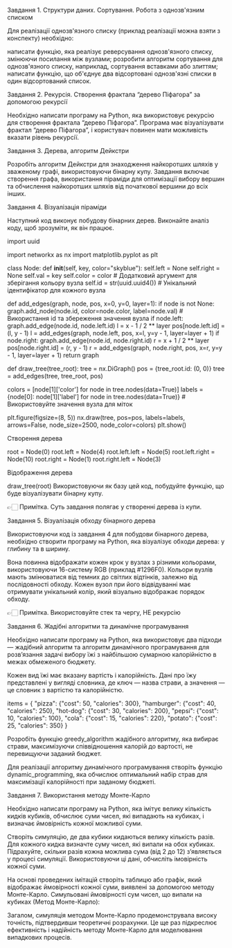 Завдання 1. Структури даних. Сортування. Робота з однозв'язним списком

Для реалізації однозв'язного списку (приклад реалізації можна взяти з конспекту)
необхідно:

написати функцію, яка реалізує реверсування однозв'язного списку, змінюючи
посилання між вузлами; розробити алгоритм сортування для однозв'язного списку,
наприклад, сортування вставками або злиттям; написати функцію, що об'єднує два
відсортовані однозв'язні списки в один відсортований список.

Завдання 2. Рекурсія. Створення фрактала “дерево Піфагора” за допомогою рекурсії

Необхідно написати програму на Python, яка використовує рекурсію для створення
фрактала “дерево Піфагора”. Програма має візуалізувати фрактал “дерево
Піфагора”, і користувач повинен мати можливість вказати рівень рекурсії.

Завдання 3. Дерева, алгоритм Дейкстри

Розробіть алгоритм Дейкстри для знаходження найкоротших шляхів у зваженому
графі, використовуючи бінарну купу. Завдання включає створення графа,
використання піраміди для оптимізації вибору вершин та обчислення найкоротших
шляхів від початкової вершини до всіх інших.

Завдання 4. Візуалізація піраміди

Наступний код виконує побудову бінарних дерев. Виконайте аналіз коду, щоб
зрозуміти, як він працює.

import uuid

import networkx as nx import matplotlib.pyplot as plt

class Node: def **init**(self, key, color="skyblue"): self.left = None
self.right = None self.val = key self.color = color # Додатковий аргумент для
зберігання кольору вузла self.id = str(uuid.uuid4()) # Унікальний ідентифікатор
для кожного вузла

def add_edges(graph, node, pos, x=0, y=0, layer=1): if node is not None:
graph.add_node(node.id, color=node.color, label=node.val) # Використання id та
збереження значення вузла if node.left: graph.add_edge(node.id, node.left.id) l
= x - 1 / 2 ** layer pos[node.left.id] = (l, y - 1) l = add_edges(graph,
node.left, pos, x=l, y=y - 1, layer=layer + 1) if node.right:
graph.add_edge(node.id, node.right.id) r = x + 1 / 2 ** layer pos[node.right.id]
= (r, y - 1) r = add_edges(graph, node.right, pos, x=r, y=y - 1,
layer=layer + 1) return graph

def draw_tree(tree_root): tree = nx.DiGraph() pos = {tree_root.id: (0, 0)} tree
= add_edges(tree, tree_root, pos)

colors = [node[1]['color'] for node in tree.nodes(data=True)] labels = {node[0]:
node[1]['label'] for node in tree.nodes(data=True)} # Використовуйте значення
вузла для міток

plt.figure(figsize=(8, 5)) nx.draw(tree, pos=pos, labels=labels, arrows=False,
node_size=2500, node_color=colors) plt.show()

Створення дерева

root = Node(0) root.left = Node(4) root.left.left = Node(5) root.left.right =
Node(10) root.right = Node(1) root.right.left = Node(3)

Відображення дерева

draw_tree(root) Використовуючи як базу цей код, побудуйте функцію, що буде
візуалізувати бінарну купу.

👉🏻 Примітка. Суть завдання полягає у створенні дерева із купи.

Завдання 5. Візуалізація обходу бінарного дерева

Використовуючи код із завдання 4 для побудови бінарного дерева, необхідно
створити програму на Python, яка візуалізує обходи дерева: у глибину та в
ширину.

Вона повинна відображати кожен крок у вузлах з різними кольорами, використовуючи
16-систему RGB (приклад #1296F0). Кольори вузлів мають змінюватися від темних до
світлих відтінків, залежно від послідовності обходу. Кожен вузол при його
відвідуванні має отримувати унікальний колір, який візуально відображає порядок
обходу.

👉🏻 Примітка. Використовуйте стек та чергу, НЕ рекурсію

Завдання 6. Жадібні алгоритми та динамічне програмування

Необхідно написати програму на Python, яка використовує два підходи — жадібний
алгоритм та алгоритм динамічного програмування для розв’язання задачі вибору їжі
з найбільшою сумарною калорійністю в межах обмеженого бюджету.

Кожен вид їжі має вказану вартість і калорійність. Дані про їжу представлені у
вигляді словника, де ключ — назва страви, а значення — це словник з вартістю та
калорійністю.

items = { "pizza": {"cost": 50, "calories": 300}, "hamburger": {"cost": 40,
"calories": 250}, "hot-dog": {"cost": 30, "calories": 200}, "pepsi": {"cost":
10, "calories": 100}, "cola": {"cost": 15, "calories": 220}, "potato": {"cost":
25, "calories": 350} }

Розробіть функцію greedy_algorithm жадібного алгоритму, яка вибирає страви,
максимізуючи співвідношення калорій до вартості, не перевищуючи заданий бюджет.

Для реалізації алгоритму динамічного програмування створіть функцію
dynamic_programming, яка обчислює оптимальний набір страв для максимізації
калорійності при заданому бюджеті.

Завдання 7. Використання методу Монте-Карло

Необхідно написати програму на Python, яка імітує велику кількість кидків
кубиків, обчислює суми чисел, які випадають на кубиках, і визначає ймовірність
кожної можливої суми.

Створіть симуляцію, де два кубики кидаються велику кількість разів. Для кожного
кидка визначте суму чисел, які випали на обох кубиках. Підрахуйте, скільки разів
кожна можлива сума (від 2 до 12) з’являється у процесі симуляції. Використовуючи
ці дані, обчисліть імовірність кожної суми.

На основі проведених імітацій створіть таблицю або графік, який відображає
ймовірності кожної суми, виявлені за допомогою методу Монте-Карло. Симульовані
ймовірності сум чисел, що випали на кубиках (Метод Монте-Карло):

Загалом, симуляція методом Монте-Карло продемонструвала високу точність,
підтвердивши теоретичні розрахунки. Це ще раз підкреслює ефективність і
надійність методу Монте-Карло для моделювання випадкових процесів.

